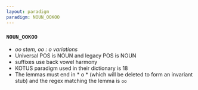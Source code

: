 ```yaml
---
layout: paradigm
paradigm: NOUN_OOKOO
---
```

### ` NOUN_OOKOO `

* _oo stem, oo : o variations_
* Universal POS is NOUN and legacy POS is NOUN
* suffixes use back vowel harmony
* KOTUS paradigm used in their dictionary is 18
* The lemmas must end in * o * (which will be deleted to form an invariant stub) and the regex matching the lemma is ` oo `
